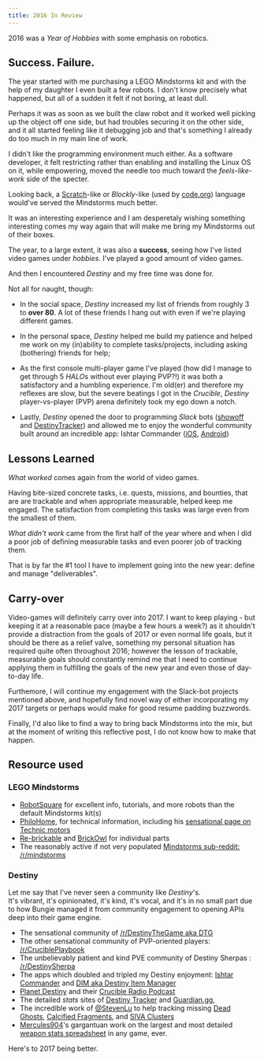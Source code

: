 ```yaml
---
title: 2016 In Review
---
```


2016 was a *Year of Hobbies* with some emphasis on robotics.

## Success. Failure.

The year started with me purchasing a LEGO Mindstorms kit and with the help
of my daughter I even built a few robots. I don't know precisely what happened,
but all of a sudden it felt if not boring, at least dull.

Perhaps it was as soon as we built the claw robot and it worked well picking up
the object off one side, but had troubles securing it on the other side, and
it all started feeling like it debugging job and that's something I already do
too much in my main line of work.

I didn't like the programming environment much either. As a software developer,
it felt restricting rather than enabling and installing the Linux OS on it,
while empowering, moved the needle too much toward the *feels-like-work* side
of the specter.

Looking back, a [Scratch][scratch]-like or _Blockly_-like (used by [code.org][codeorg])
language would've served the Mindstorms much better.

It was an interesting experience and I am desperetaly wishing something
interesting comes my way again that will make me bring my Mindstorms
out of their boxes.

The year, to a large extent, it was also a **success**, seeing how I've listed video games
under *hobbies*. I've played a good amount of video games.

And then I encountered *Destiny* and my free time was done for.

Not all for naught, though:

* In the social space, *Destiny* increased my list of friends from roughly 3
   to **over 80**. A lot of these friends I hang out with even if we're playing different games.

* In the personal space, *Destiny* helped me build my patience and helped me work on
  my (in)ability to complete tasks/projects, including asking (bothering) friends
  for help;

* As the first console multi-player game I've played
  (how did I manage to get through 5 *HALO*s without ever playing PVP?!)
  it was both a satisfactory and a humbling experience. I'm old(er) and
  therefore my reflexes are slow, but the severe beatings I got in the *Crucible*,
  *Destiny* player-vs-player (PVP) arena definitely took my ego down a notch.

* Lastly, *Destiny* opened the door to programming *Slack* bots ([showoff][showoffbot] and [DestinyTracker][dtrbot])
  and allowed me to enjoy the wonderful community built around an incredible app: Ishtar Commander
  ([iOS](https://itunes.apple.com/us/app/ishtar-commander-for-destiny/id1030835428?mt=8),
  [Android](https://play.google.com/store/apps/details?id=com.unintuitive.IshtarCommander&hl=en))

## Lessons Learned

*What worked* comes again from the world of video games.

Having bite-sized concrete tasks, i.e. quests, missions, and bounties, that are are trackable
and when appropriate measurable, helped keep me engaged. The satisfaction from completing
this tasks was large even from the smallest of them.

*What didn't work* came from the first half of the year where and when
I did a poor job of defining measurable tasks and even poorer job of tracking them.

That is by far the #1 tool I have to implement going into the new year: define and manage "deliverables".

## Carry-over

Video-games will definitely carry over into 2017. I want to keep playing - but
keeping it at a reasonable pace (maybe a few hours a week?) as it shouldn't
provide a distraction from the goals of 2017 or even normal life goals,
but it should be there as a relief valve, something my personal situation
has required quite often throughout 2016; however the lesson
of trackable, measurable goals should constantly remind me that
I need to continue applying them in fulfilling the goals of the new year
and even those of day-to-day life.

Furthemore, I will continue my engagement with the Slack-bot projects
mentioned above, and hopefully find novel way of either incorporating
my 2017 targets or perhaps would make for good resume padding buzzwords.

Finally, I'd also like to find a way to bring back Mindstorms into the mix,
but at the moment of writing this reflective post, I do not know
how to make that happen.

## Resource used

### LEGO Mindstorms

- [RobotSquare](http://robotsquare.com) for excellent info, tutorials, and more robots than the default Mindstorms kit(s)
- [PhiloHome](http://www.philohome.com/), for technical information, including his [sensational page on Technic motors](http://www.philohome.com/motors/motorcomp.htm)
- [Re-brickable](http://rebrickable.com/) and [BrickOwl](http://www.brickowl.com) for individual parts
- The reasonably active if not very populated [Mindstorms sub-reddit: /r/mindstorms](https://www.reddit.com/r/mindstorms/)

### Destiny

Let me say that I've never seen a community like *Destiny*'s.  
It's vibrant, it's opinionated, it's kind, it's vocal, and it's
in no small part due to how Bungie managed it from community engagement
to opening APIs deep into their game engine.

- The sensational community of [/r/DestinyTheGame aka DTG](https://www.reddit.com/r/DestinyTheGame/)
- The other sensational community of PVP-oriented players: [/r/CruciblePlaybook](https://www.reddit.com/r/CruciblePlaybook/)
- The unbelievably patient and kind PVE community of Destiny Sherpas : [/r/DestinySherpa](https://www.reddit.com/r/DestinySherpa/)
- The apps which doubled and tripled my Destiny enjoyment: [Ishtar Commander](https://twitter.com/ishtarcommander) and [DIM aka Destiny Item Manager](https://destinyitemmanager.com)
- [Planet Destiny](http://planetdestiny.com) and their [Crucible Radio Podcast](http://planetdestiny.com/crucibleradio/) 
- The detailed *stats* sites of [Destiny Tracker](http://destinytracker.com) and [Guardian.gg](http://guardian.gg/en), 
- The incredible work of [@StevenLu](http://twitter.com/stevenlu) to help tracking
  missing [Dead Ghosts](https://destinydeadghosts.com), [Calcified Fragments](http://destinycalcifiedfragments.com),
  and [SIVA Clusters](http://destinysivaclusters.com)
- [Mercules904](https://www.reddit.com/user/Mercules904)'s gargantuan work on
  the largest and most detailed [weapon stats spreadsheet](https://docs.google.com/spreadsheets/d/1GtrNjOBJddXWzXh3rf45eED31XoyfYFUX71JU32tg2E/htmlview?usp=sharing&sle=true#) in any game, ever.



Here's to 2017 being better.



[scratch]: https://en.wikipedia.org/wiki/Scratch_(programming_language)
[codeorg]: https://code.org
[showoffbot]: https://github.com/philipmat/showoff
[dtrbot]: https://github.com/philipmat/DestinySlackBot